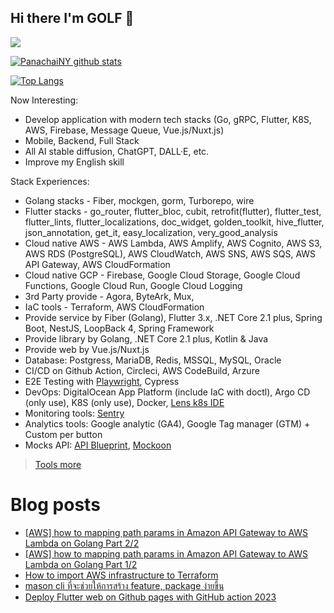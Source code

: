 ## Hi there I'm GOLF 👋

[![](https://img.shields.io/badge/LinkedIn-0077B5?style=for-the-badge&logo=linkedin&logoColor=white)](https://www.linkedin.com/in/panachainy/)

[![PanachaiNY github stats](https://github-readme-stats.vercel.app/api?username=panachainy&show_icons=true&hide=contribs)](https://github.com/panachainy)

[![Top Langs](https://github-readme-stats.vercel.app/api/top-langs/?username=panachainy&layout=compact)](https://github.com/panachainy)

Now Interesting:

- Develop application with modern tech stacks (Go, gRPC, Flutter, K8S, AWS, Firebase, Message Queue, Vue.js/Nuxt.js)
- Mobile, Backend, Full Stack
- All AI stable diffusion, ChatGPT, DALL·E, etc.
- Improve my English skill

Stack Experiences:

- Golang stacks - Fiber, mockgen, gorm, Turborepo, wire
- Flutter stacks - go_router, flutter_bloc, cubit, retrofit(flutter), flutter_test, flutter_lints, flutter_localizations, doc_widget, golden_toolkit, hive_flutter, json_annotation, get_it, easy_localization, very_good_analysis
- Cloud native AWS - AWS Lambda, AWS Amplify, AWS Cognito, AWS S3, AWS RDS (PostgreSQL), AWS CloudWatch, AWS SNS, AWS SQS, AWS API Gateway, AWS CloudFormation
- Cloud native GCP - Firebase, Google Cloud Storage, Google Cloud Functions, Google Cloud Run, Google Cloud Logging
- 3rd Party provide - Agora, ByteArk, Mux, 
- IaC tools - Terraform, AWS CloudFormation
- Provide service by Fiber (Golang), Flutter 3.x, .NET Core 2.1 plus, Spring Boot, NestJS, LoopBack 4, Spring Framework
- Provide library by Golang, .NET Core 2.1 plus, Kotlin & Java
- Provide web by Vue.js/Nuxt.js
- Database: Postgress, MariaDB, Redis, MSSQL, MySQL, Oracle
- CI/CD on Github Action, Circleci, AWS CodeBuild, Arzure
- E2E Testing with [Playwright](https://playwright.dev), Cypress
- DevOps: DigitalOcean App Platform (include IaC with doctl), Argo CD (only use), K8S (only use), Docker, [Lens k8s IDE](https://k8slens.dev)
- Monitoring tools: [Sentry](https://sentry.io)
- Analytics tools: Google analytic (GA4), Google Tag manager (GTM) + Custom per button
- Mocks API: [API Blueprint](https://apiblueprint.org), [Mockoon](https://mockoon.com/)

> [Tools more](https://panachai-ny.medium.com/note-recommended-extension-visual-studio-code-visual-studio-tool-for-dev-tool-utilities-fa4975591979)

# Blog posts
<!-- BLOG-POST-LIST:START -->
- [[AWS] how to mapping path params in Amazon API Gateway to AWS Lambda on Golang Part 2/2](https://panachai-ny.medium.com/aws-how-to-mapping-path-params-in-amazon-api-gateway-to-aws-lambda-on-golang-part-2-2-cd274e13c183?source=rss-a8381aa83da7------2)
- [[AWS] how to mapping path params in Amazon API Gateway to AWS Lambda on Golang Part 1/2](https://panachai-ny.medium.com/aws-how-to-mapping-path-params-in-amazon-api-gateway-to-aws-lambda-15ca9e26df1a?source=rss-a8381aa83da7------2)
- [How to import AWS infrastructure to Terraform](https://panachai-ny.medium.com/how-to-import-aws-infrastructure-to-terraform-a2a4db4511db?source=rss-a8381aa83da7------2)
- [mason cli ที่จะช่วยให้การสร้าง feature, package ง่ายขึ้น](https://panachai-ny.medium.com/mason-cli-%E0%B8%97%E0%B8%B5%E0%B9%88%E0%B8%88%E0%B8%B0%E0%B8%8A%E0%B9%88%E0%B8%A7%E0%B8%A2%E0%B9%83%E0%B8%AB%E0%B9%89%E0%B8%81%E0%B8%B2%E0%B8%A3%E0%B8%AA%E0%B8%A3%E0%B9%89%E0%B8%B2%E0%B8%87-feature-package-%E0%B8%87%E0%B9%88%E0%B8%B2%E0%B8%A2%E0%B8%82%E0%B8%B6%E0%B9%89%E0%B8%99-82a03588fed9?source=rss-a8381aa83da7------2)
- [Deploy Flutter web on Github pages with GitHub action 2023](https://panachai-ny.medium.com/deploy-flutter-web-on-github-pages-with-github-action-2023-6a2f3faca423?source=rss-a8381aa83da7------2)
<!-- BLOG-POST-LIST:END -->

<!--
**panachainy/panachainy** is a ✨ _special_ ✨ repository because its `README.md` (this file) appears on your GitHub profile.

Here are some ideas to get you started:

- 🔭 I’m currently working on ...
- 🌱 I’m currently learning ...
- 👯 I’m looking to collaborate on ...
- 🤔 I’m looking for help with ...
- 💬 Ask me about ...
- 📫 How to reach me: ...
- 😄 Pronouns: ...
- ⚡ Fun fact: ...
-->
